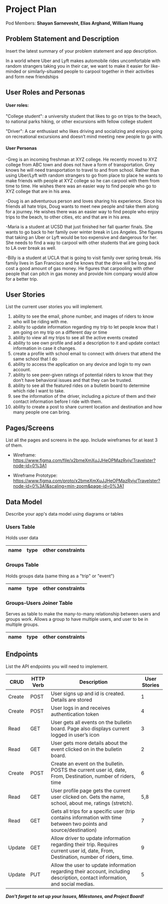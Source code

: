 # Project Plan

Pod Members: **Shayan Sarnevesht, Elias Arghand, William Huang**

## Problem Statement and Description

Insert the latest summary of your problem statement and app description.

In a world where Uber and Lyft makes automobile rides uncomfortable with random strangers taking you in their car, we want to make it easier for like-minded or similarly-situated people to carpool together in their activities and form new friendships

## User Roles and Personas

#### User roles:
"College student": a university student that likes to go on trips to the beach, to national parks hiking, or other excursions with fellow college student

"Driver": A car enthusiast who likes driving and socializing and enjoys going on recreational excursions and doesn’t mind meeting new people to go with.
#### User Personas 
-Greg is an incoming freshman at XYZ college. He recently moved to XYZ college from ABC town and does not have a form of transportation. Grey knows he will need transportation to travel to and from school. Rather than using Uber/Lyft with random strangers to go from place to place he wants to make friends with people at XYZ college so he can carpool with them from time to time. He wishes there was an easier way to find people who go to XYZ college that are in his area.

-Doug is an adventurous person and loves sharing his experience. Since his friends all hate trips, Doug wants to meet new people and take them along for a journey. He wishes there was an easier way to find people who enjoy trips to the beach, to other cities, etc and that are in his area.

-Maria is a student at UCSD that just finished her fall quarter finals. She wants to go back to her family over winter break in Los Angeles. She figures that taking an Uber or Lyft would be too expensive and dangerous for her. She needs to find a way to carpool with other students that are going back to LA over break as well.

-Billy is a student at UCLA that is going to visit family over spring break. His family lives in San Francisco and he knows that the drive will be long and cost a good amount of gas money. He figures that carpooling with other people that can pitch in gas money and provide him company would allow for a better trip.

## User Stories

List the current user stories you will implement.

1. ability to see the email, phone number, and images of riders to know who will be riding with me.
2. ability to update information regarding my trip to let people know that I am going on my trip on a different day or time
3. ability to view all my trips to see all the active events created
4. ability to see own profile and add a description to it and update contact information in case it changes.
5. create a profile with school email to connect with drivers that attend the same school that I do
6. ability to access the application on any device and login to my own account.
7. ability to see peer-given ratings of potential riders to know that they don’t have behavioral issues and that they can be trusted.
8. ability to see all the featured rides on a bulletin board to determine which ride I want to take.
9. see the information of the driver, including a picture of them and their contact information before I ride with them.
10. ability to create a post to share current location and destination and how many people one can bring.

## Pages/Screens

List all the pages and screens in the app. Include wireframes for at least 3 of them.

- Wireframe: https://www.figma.com/file/x2bmeXmXuJJHeOPMazRvjy/Travelster?node-id=0%3A1

- Wireframe Prototype: https://www.figma.com/proto/x2bmeXmXuJJHeOPMazRvjy/Travelster?node-id=0%3A1&scaling=min-zoom&page-id=0%3A1

## Data Model

Describe your app's data model using diagrams or tables

### Users Table
Holds user data

| name | type | other constraints |
| ---- | --------- | ----------- |

### Groups Table
Holds groups data (same thing as a "trip" or "event")

| name | type | other constraints |
| ---- | --------- | ----------- |

### Groups-Users Joiner Table
Serves as table to make the many-to-many relationship between users and groups work.
Allows a group to have multiple users, and user to be in multiple groups.

| name | type | other constraints |
| ---- | --------- | ----------- |


## Endpoints

List the API endpoints you will need to implement.

| CRUD | HTTP Verb | Description | User Stories |
| ---- | --------- | ----------- | ------------ |
| Create | POST | User signs up and id is created. Details are stored | 1 |
| Create | POST | User logs in and receives authentication token | 4 |
| Read | GET | User gets all events on the bulletin board. Page also displays current logged in user’s icon | 3 |
| Read | GET | User gets more details about the event clicked on in the bulletin board. | 2 |
| Create | POST | Create an event on the bulletin. POSTS the current user id, date, From, Destination, number of riders, time | 6 |
| Read | GET | User profile page gets the current user clicked on. Gets the name, school, about me, ratings (stretch). | 5,8 |
| Read | GET | Gets all trips for a specific user (trip contains information with time between two points and source/destination) | 7 |
| Update | GET | Allow driver to update information regarding their trip. Requires current user id, date, From, Destination, number of riders, time. | 9 |
| Update | PUT | Allow the user to update information regarding their account, including description, contact information, and social medias. | 5 |


***Don't forget to set up your Issues, Milestones, and Project Board!***
